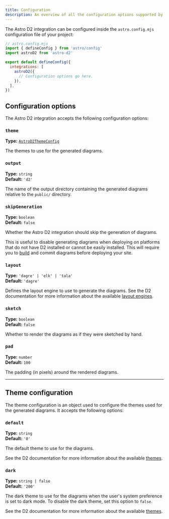 ```yaml
---
title: Configuration
description: An overview of all the configuration options supported by the Astro D2 integration.
---
```


The Astro D2 integration can be configured inside the `astro.config.mjs` configuration file of your project:

```js {8}
// astro.config.mjs
import { defineConfig } from 'astro/config'
import astroD2 from 'astro-d2'

export default defineConfig({
  integrations: [
    astroD2({
      // Configuration options go here.
    }),
  ],
})
```

## Configuration options

The Astro D2 integration accepts the following configuration options:

### `theme`

**Type:** [`AstroD2ThemeConfig`](#theme-configuration)

The themes to use for the generated diagrams.

### `output`

**Type:** `string`  
**Default:** `'d2'`

The name of the output directory containing the generated diagrams relative to the `public/` directory.

### `skipGeneration`

**Type:** `boolean`  
**Default:** `false`

Whether the Astro D2 integration should skip the generation of diagrams.

This is useful to disable generating diagrams when deploying on platforms that do not have D2 installed or cannot be easily installed.
This will require you to [build](https://docs.astro.build/en/reference/cli-reference/#astro-build) and commit diagrams before deploying your site.

### `layout`

**Type:** `'dagre' | 'elk' | 'tala'`  
**Default:** `'dagre'`

Defines the layout engine to use to generate the diagrams.
See the D2 documentation for more information about the available [layout engines](https://d2lang.com/tour/layouts#layout-engines).

### `sketch`

**Type:** `boolean`  
**Default:** `false`

Whether to render the diagrams as if they were sketched by hand.

### `pad`

**Type:** `number`  
**Default:** `100`

The padding (in pixels) around the rendered diagrams.

---

## Theme configuration

The theme configuration is an object used to configure the themes used for the generated diagrams.
It accepts the following options:

### `default`

**Type:** `string`  
**Default:** `'0'`

The default theme to use for the diagrams.

See the D2 documentation for more information about the available [themes](https://d2lang.com/tour/themes).

### `dark`

**Type:** `string | false`  
**Default:** `'200'`

The dark theme to use for the diagrams when the user's system preference is set to dark mode.
To disable the dark theme, set this option to `false`.

See the D2 documentation for more information about the available [themes](https://d2lang.com/tour/themes).
